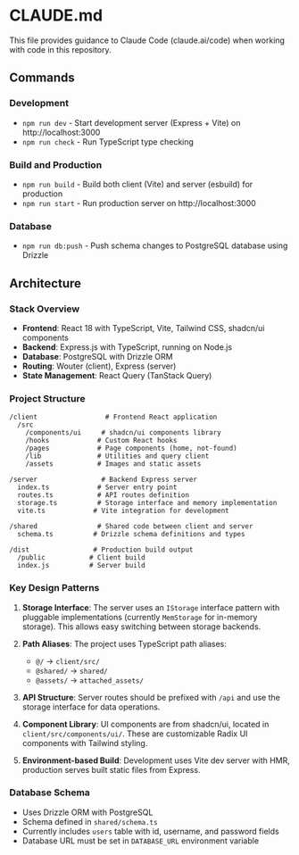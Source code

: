 # CLAUDE.md

This file provides guidance to Claude Code (claude.ai/code) when working with code in this repository.

## Commands

### Development
- `npm run dev` - Start development server (Express + Vite) on http://localhost:3000
- `npm run check` - Run TypeScript type checking

### Build and Production
- `npm run build` - Build both client (Vite) and server (esbuild) for production
- `npm run start` - Run production server on http://localhost:3000

### Database
- `npm run db:push` - Push schema changes to PostgreSQL database using Drizzle

## Architecture

### Stack Overview
- **Frontend**: React 18 with TypeScript, Vite, Tailwind CSS, shadcn/ui components
- **Backend**: Express.js with TypeScript, running on Node.js
- **Database**: PostgreSQL with Drizzle ORM
- **Routing**: Wouter (client), Express (server)
- **State Management**: React Query (TanStack Query)

### Project Structure

```
/client                 # Frontend React application
  /src
    /components/ui     # shadcn/ui components library
    /hooks            # Custom React hooks
    /pages            # Page components (home, not-found)
    /lib              # Utilities and query client
    /assets           # Images and static assets

/server                # Backend Express server
  index.ts            # Server entry point
  routes.ts           # API routes definition
  storage.ts          # Storage interface and memory implementation
  vite.ts            # Vite integration for development

/shared               # Shared code between client and server
  schema.ts          # Drizzle schema definitions and types

/dist                # Production build output
  /public           # Client build
  index.js          # Server build
```

### Key Design Patterns

1. **Storage Interface**: The server uses an `IStorage` interface pattern with pluggable implementations (currently `MemStorage` for in-memory storage). This allows easy switching between storage backends.

2. **Path Aliases**: The project uses TypeScript path aliases:
   - `@/` → `client/src/`
   - `@shared/` → `shared/`
   - `@assets/` → `attached_assets/`

3. **API Structure**: Server routes should be prefixed with `/api` and use the storage interface for data operations.

4. **Component Library**: UI components are from shadcn/ui, located in `client/src/components/ui/`. These are customizable Radix UI components with Tailwind styling.

5. **Environment-based Build**: Development uses Vite dev server with HMR, production serves built static files from Express.

### Database Schema
- Uses Drizzle ORM with PostgreSQL
- Schema defined in `shared/schema.ts`
- Currently includes `users` table with id, username, and password fields
- Database URL must be set in `DATABASE_URL` environment variable